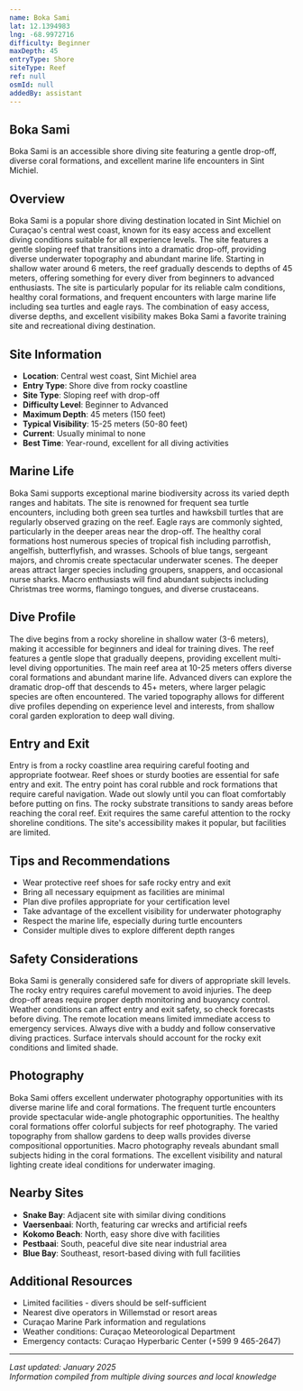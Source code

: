 ```yaml
---
name: Boka Sami
lat: 12.1394983
lng: -68.9972716
difficulty: Beginner
maxDepth: 45
entryType: Shore
siteType: Reef
ref: null
osmId: null
addedBy: assistant
---
```


## Boka Sami

Boka Sami is an accessible shore diving site featuring a gentle drop-off, diverse coral formations, and excellent marine life encounters in Sint Michiel.

## Overview

Boka Sami is a popular shore diving destination located in Sint Michiel on Curaçao's central west coast, known for its easy access and excellent diving conditions suitable for all experience levels. The site features a gentle sloping reef that transitions into a dramatic drop-off, providing diverse underwater topography and abundant marine life. Starting in shallow water around 6 meters, the reef gradually descends to depths of 45 meters, offering something for every diver from beginners to advanced enthusiasts. The site is particularly popular for its reliable calm conditions, healthy coral formations, and frequent encounters with large marine life including sea turtles and eagle rays. The combination of easy access, diverse depths, and excellent visibility makes Boka Sami a favorite training site and recreational diving destination.

## Site Information

- **Location**: Central west coast, Sint Michiel area
- **Entry Type**: Shore dive from rocky coastline
- **Site Type**: Sloping reef with drop-off
- **Difficulty Level**: Beginner to Advanced
- **Maximum Depth**: 45 meters (150 feet)
- **Typical Visibility**: 15-25 meters (50-80 feet)
- **Current**: Usually minimal to none
- **Best Time**: Year-round, excellent for all diving activities

## Marine Life

Boka Sami supports exceptional marine biodiversity across its varied depth ranges and habitats. The site is renowned for frequent sea turtle encounters, including both green sea turtles and hawksbill turtles that are regularly observed grazing on the reef. Eagle rays are commonly sighted, particularly in the deeper areas near the drop-off. The healthy coral formations host numerous species of tropical fish including parrotfish, angelfish, butterflyfish, and wrasses. Schools of blue tangs, sergeant majors, and chromis create spectacular underwater scenes. The deeper areas attract larger species including groupers, snappers, and occasional nurse sharks. Macro enthusiasts will find abundant subjects including Christmas tree worms, flamingo tongues, and diverse crustaceans.

## Dive Profile

The dive begins from a rocky shoreline in shallow water (3-6 meters), making it accessible for beginners and ideal for training dives. The reef features a gentle slope that gradually deepens, providing excellent multi-level diving opportunities. The main reef area at 10-25 meters offers diverse coral formations and abundant marine life. Advanced divers can explore the dramatic drop-off that descends to 45+ meters, where larger pelagic species are often encountered. The varied topography allows for different dive profiles depending on experience level and interests, from shallow coral garden exploration to deep wall diving.

## Entry and Exit

Entry is from a rocky coastline area requiring careful footing and appropriate footwear. Reef shoes or sturdy booties are essential for safe entry and exit. The entry point has coral rubble and rock formations that require careful navigation. Wade out slowly until you can float comfortably before putting on fins. The rocky substrate transitions to sandy areas before reaching the coral reef. Exit requires the same careful attention to the rocky shoreline conditions. The site's accessibility makes it popular, but facilities are limited.

## Tips and Recommendations

- Wear protective reef shoes for safe rocky entry and exit
- Bring all necessary equipment as facilities are minimal
- Plan dive profiles appropriate for your certification level
- Take advantage of the excellent visibility for underwater photography
- Respect the marine life, especially during turtle encounters
- Consider multiple dives to explore different depth ranges

## Safety Considerations

Boka Sami is generally considered safe for divers of appropriate skill levels. The rocky entry requires careful movement to avoid injuries. The deep drop-off areas require proper depth monitoring and buoyancy control. Weather conditions can affect entry and exit safety, so check forecasts before diving. The remote location means limited immediate access to emergency services. Always dive with a buddy and follow conservative diving practices. Surface intervals should account for the rocky exit conditions and limited shade.

## Photography

Boka Sami offers excellent underwater photography opportunities with its diverse marine life and coral formations. The frequent turtle encounters provide spectacular wide-angle photographic opportunities. The healthy coral formations offer colorful subjects for reef photography. The varied topography from shallow gardens to deep walls provides diverse compositional opportunities. Macro photography reveals abundant small subjects hiding in the coral formations. The excellent visibility and natural lighting create ideal conditions for underwater imaging.

## Nearby Sites

- **Snake Bay**: Adjacent site with similar diving conditions
- **Vaersenbaai**: North, featuring car wrecks and artificial reefs
- **Kokomo Beach**: North, easy shore dive with facilities
- **Pestbaai**: South, peaceful dive site near industrial area
- **Blue Bay**: Southeast, resort-based diving with full facilities

## Additional Resources

- Limited facilities - divers should be self-sufficient
- Nearest dive operators in Willemstad or resort areas
- Curaçao Marine Park information and regulations
- Weather conditions: Curaçao Meteorological Department
- Emergency contacts: Curaçao Hyperbaric Center (+599 9 465-2647)

---

*Last updated: January 2025*  
*Information compiled from multiple diving sources and local knowledge*